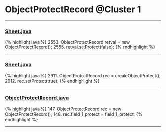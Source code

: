 # ObjectProtectRecord @Cluster 1

***

### [Sheet.java](https://searchcode.com/codesearch/view/15642365/)
{% highlight java %}
2553. ObjectProtectRecord retval = new ObjectProtectRecord();
2555. retval.setProtect(false);
{% endhighlight %}

***

### [Sheet.java](https://searchcode.com/codesearch/view/15642365/)
{% highlight java %}
2911. ObjectProtectRecord rec = createObjectProtect();
2912. rec.setProtect(true);
{% endhighlight %}

***

### [ObjectProtectRecord.java](https://searchcode.com/codesearch/view/15642386/)
{% highlight java %}
147. ObjectProtectRecord rec = new ObjectProtectRecord();
148. rec.field_1_protect = field_1_protect;
{% endhighlight %}

***

